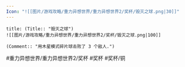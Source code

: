 ```yaml
---
Icon: "![[图片/游戏攻略/重力异想世界/重力异想世界2/奖杯/毁灭之球.png|30]]"
---
```

```ad-common-bronze-trophy
title: (Title:: "毁灭之球")
![[图片/游戏攻略/重力异想世界/重力异想世界2/奖杯/毁灭之球.png|100]]

(Comment:: "用木星模式碎片球击败了 3 个敌人.")
```

#重力异想世界/重力异想世界2/奖杯 #奖杯 #奖杯/铜
